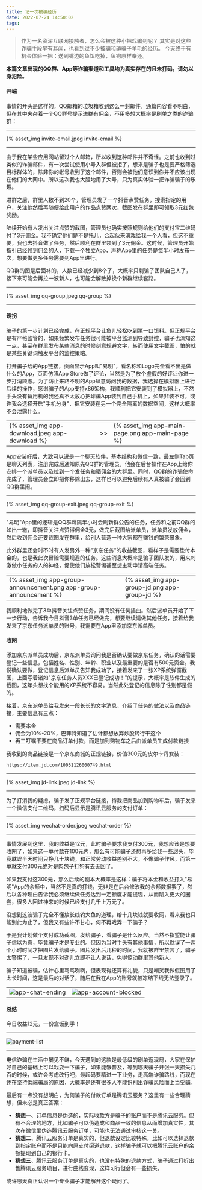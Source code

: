 ```yaml
---
title: 记一次被骗经历
date: 2022-07-24 14:50:02
tags:
---
```

> 作为一名资深互联网接触者，怎么会被这种小把戏骗到呢？ 其实是对这些诈骗手段早有耳闻，也看到过不少被骗和薅骗子羊毛的经历。 今天终于有机会体验一把：送到嘴边的鱼饵吃掉，鱼钩原样奉还。

**本篇文章出现的QQ群、App等诈骗渠道和工具均为真实存在的且未打码，请勿以身犯险。**

#### 开端
事情的开头是这样的，QQ邮箱的垃圾箱收到这么一封邮件，通篇内容看不明白，但在其中夹杂着一个QQ群号提示进群有佣金，不用多想大概率是刷单之类的诈骗群：

---
{% asset_img invite-email.jpeg invite-email %}

---

由于我在某些应用网站留过个人邮箱，所以收到这种邮件并不奇怪。之前也收到过类似的诈骗邮件，有一次尝试使用小号入群但被拒了，想来是骗子也是要严格筛选目标群体的，除非你的帐号收到了这个邮件，否则会被他们意识到你并不应该出现在他们的大网中。所以这次我也大胆地用了大号，只为真实体验一把诈骗骗子的乐趣。

进群之后，群里人数不到20个，管理员发了一个抖音点赞任务，搜索指定的用户，关注他然后再随便给此用户的作品点赞两次，截图发在群里即可领取3元红包奖励。

陆续开始有人发出关注点赞的截图，管理员也确实按照规则给他们的支付宝二维码付了3元佣金。我不确定他们是不是托儿，合起伙来演戏给我一个人看，但这不重要，我也去抖音做了任务，然后顺利在群里领到了3元佣金。这时候，管理员开始指引已经领到佣金的人，下载一个独立App，声称App里的任务是每半小时发布一次，想要做更多任务需要到App里进行。

QQ群的图是后面补的，人数已经减少到8个了，大概率只剩骗子团队自己人了，接下来可能会再拉一波新人，也可能会解散掉换个新群继续套路。

---
{% asset_img qq-group.jpeg qq-group %}

---

#### 诱拐
骗子的第一步计划已经完成，在正规平台让鱼儿轻松吃到第一口饵料。但正规平台是有严格监管的，如果频繁发布任务很可能被平台监测到导致封控，骗子也深知这一点，甚至在群里发布某些消息的时候刻意规避文字，转而使用文字截图，怕的就是某些关键词触发平台的监控策略。

打开骗子给的App链接，页面显示App叫"易明"，看名称和Logo完全看不出是做什么的App，页面仿照App Store做了评论，当然是为了放个虚假的好评让你进一步打消顾虑。为了防止来路不明的App肆意访问我的数据，我选择在模拟器上进行后续的操作，感谢骗子的App支持x86架构，我顺利把它安装到了模拟器上，不然手头没有备用机的我还真不太放心把诈骗App装到自己手机上，如果非装不可，或许我会选择开启"手机分身"，把它安装在另一个完全隔离的数据空间，这样大概率不会泄露什么。

||||
|----|----|----|
|{% asset_img app-download.jpeg app-download %}| <span style="white-space:nowrap;">>></span> |{% asset_img app-main-page.png app-main-page %}|


App安装好后，大致可以说是一个聊天软件，基本结构和微信一致，最左侧Tab页是聊天列表，注册完成后通知原先QQ群的管理员，他会在后台操作在App上给你安排一个派单员以及拉到一个发任务和晒佣金的大群里。同时，QQ群的诈骗使命完成了，管理员会立即把你移除出去，这样也可以避免后续有人真被骗了会回到QQ群里闹。

---

{% asset_img qq-group-exit.jpeg qq-group-exit %}

---

"易明"App里的逻辑是QQ群每隔半小时会刷新群公告的任务，任务和之前QQ群的如出一辙，即抖音关注点赞得佣金3元，做完后截图给派单员，派单员发放佣金，然后收到佣金还要截图发在群里，给别人营造一种大家都在赚钱的繁荣景象。

此外群里还会时不时有人发另外一种"京东任务"的收益截图，看样子是需要垫付本金的，也是我此次冒险需要规避的任务。这些消息大概率是骗子团队发的，用来刺激做小任务的人的神经，促使他们放松警惕甚至想主动申请高端任务。

|||
|----|----|
|{% asset_img app-group-announcement.png app-group-announcement %}|{% asset_img app-group-jd.png app-group-jd %}|


我顺利地做完了3单抖音关注点赞任务，期间没有任何插曲。然后派单员开始了下一步行动，告诉我今日抖音3单任务已经做完，想要继续请做其他任务，接着给我发来了京东任务派单员的账号，我需要在App里添加京东派单员。


#### 收网
添加京东派单员成功后，京东派单员询问我是否确认要做京东任务，确认的话需要登记一些信息，包括姓名、性别、年龄、职业以及最重要的是否有500元资金。我说确认要做，登记信息后派单员告知我成功了，接着发来了一张XP系统弹窗截图，上面写着诸如"京东任务人员XXX已登记成功！"的提示，大概率是软件生成的截图，这年头想找个能用的XP系统不容易。当然此处登记的信息除了性别都是假的。

接着，京东派单员给我发来一段长长的文字消息，介绍了任务的做法以及商品链接，主要信息有三点：

- 需要本金
- 佣金为10%-20%，巴菲特知道了估计都想放弃炒股转行干这个
- 再三叮嘱不要在商品订单付款，而是加到购物车之后由派单员生成付款链接

我收到的商品链接是一个京东商城的正规链接，价值300元的皮尔卡丹女装：
```html
https://item.jd.com/10051126000749.html
```

---
{% asset_img jd-link.jpeg jd-link %}

---

为了打消我的疑虑，骗子发了正规平台链接，待我把商品加到购物车后，骗子发来一个微信支付二维码，扫码后显示是腾讯云服务的支付订单：

---
{% asset_img wechat-order.jpeg wechat-order %}

---

事情发展到这里，我的收益是12元，此时骗子要求我支付300元，我想应该是想要收网了，如果这一单付款在100元内，那么有可能骗子还想再多给我一些甜头，毕竟耽误半天时间只挣几十块钱，和正常劳动收益差别不大，不像骗子作风，而第一单就支付300元绝对是肉包子打狗有去无回了。

如果我支付这300元，那么后续的剧本大概率是这样：骗子将本金和收益打入"易明"App的余额中，当然不是真的打钱，无非是在后台修改我的余额数据罢了，然后以各种理由告诉我必须继续做任务达到一定额度才能提现，从而陷入更大的圈套，很多人回过神来的时候已经支付几千上万元了。

没想到这波骗子完全不懂放长线钓大鱼的道理，给十几块钱就要收网，看来我也只能到此为止了，但我又有些许不甘心，何不再戏弄一下骗子？

于是我计划做个支付成功截图，发给骗子，看骗子是什么反应。当然不指望能让骗子信以为真，毕竟骗子才是专业的。但因为当时手头有其他事情，所以耽误了一两个小时时间才把图片发给骗子。图片发出后几秒的时间，我就被群里禁言了，骗子太警惕了，一旦发现不对劲儿立即不让人说话，免得惊动群里其他新人。

骗子知道被骗，估计心里骂骂咧咧，但表现得还算有礼貌，只是嘲笑我做假图用了太长时间，这是最后的对话了，随后在我在App的账号就被冻结下线无法登录了。

|||
|----|----|
|![app-chat-ending](./app-chat-ending.png)|![app-account-blocked](./app-account-blocked.png)|

#### 总结
今日收益12元，一份盒饭到手！

---
![payment-list](./payment-list.jpeg)

---

电信诈骗在生活中屡见不鲜，今天遇到的这款是最低级的刷单返现局，大家在保护好自己的基础上可以戏耍一下骗子，如果能够普及，等到哪天骗子开张一天损失几百的时候，或许会考虑改行吧，最起码要精进一下业务，走高端诈骗路线，而现在还在坚持低端骗局的原因，大概率是还有很多人不能识别出诈骗风险而上当受骗。

最后有一点没有想明白，为何骗子的付款订单是腾讯云服务？这里有一些合理猜想，但未必是真正答案：

- **猜想一**、订单信息是伪造的，实际收款方是骗子的账户而不是腾讯云服务。但有不合理的地方，比如骗子可以伪造成和商品一致的信息从而增加真实性，其次在微信里伪造腾讯云服务订单，可能也无法通过审核这一关。
- **猜想二**、腾讯云服务订单是真实的，但退款设定比较特殊，比如可以选择退款到指定账户而不是只能向原支付渠道退款，这样骗子就可以把腾讯云账户的余额提现到自己的银行卡。
- **猜想三**、腾讯云服务订单是真实的，也没有特殊的退款方式，骗子通过打折出售腾讯云服务项目，进行曲线变现，这样可行但会有一些损失。

或许哪天真正认识一个专业骗子才能解开这个疑问了。

